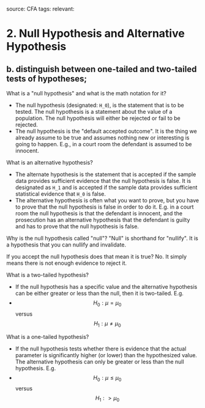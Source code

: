 source: CFA
tags: 
relevant: 

# 2. Null Hypothesis and Alternative Hypothesis

## b. distinguish between one-tailed and two-tailed tests of hypotheses;

What is a "null hypothesis" and what is the math notation for it?
- The null hypothesis (designated: `H_0`), is the statement that is to be tested. The null hypothesis is a statement about the value of a population. The null hypothesis will either be rejected or fail to be rejected.
- The null hypothesis is the "default accepted outcome". It is the thing we already assume to be true and assumes nothing new or interesting is going to happen. E.g., in a court room the defendant is assumed to be innocent.

What is an alternative hypothesis?
- The alternate hypothesis is the statement that is accepted if the sample data provides sufficient evidence that the null hypothesis is false. It is designated as `H_1` and is accepted if the sample data provides sufficient statistical evidence that `H_0` is false.
- The alternative hypothesis is often what you want to prove, but you have to prove that the null hypothesis is false in order to do it. E.g. in a court room the null hypothesis is that the defendant is innocent, and the prosecution has an alternative hypothesis that the defendant is guilty and has to prove that the null hypothesis is false.

Why is the null hypothesis called "null"?
"Null" is shorthand for "nullify". It is a hypothesis that you can nullify and invalidate.


If you accept the null hypothesis does that mean it is true?
No. It simply means there is not enough evidence to reject it.

What is a two-tailed hypothesis?
- If the null hypothesis has a specific value and the alternative hypothesis can be either greater or less than the null, then it is two-tailed. E.g.
- $$H_0: \mu = \mu_0$$ versus  $$H_1: \mu \neq \mu_0$$

What is a one-tailed hypothesis?
- If the null hypothesis tests whether there is evidence that the actual parameter is significantly higher (or lower) than the hypothesized value. The alternative hypothesis can only be greater or less than the null hypothesis. E.g.
- $$H_0: \mu \leq \mu_0$$ versus  $$H_1: > \mu_0$$


